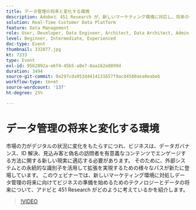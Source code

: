 ```yaml
---
title: データ管理の将来と変化する環境
description: Adobeと 451 Research が、新しいマーケティング環境に対応し、将来のデータ管理に備えたビジネスの準備を始めるために、テクノロジーとデータの未来についてどのように考えているかを見てみましょう。
solution: Real-Time Customer Data Platform
feature: Data Management
role: User, Developer, Data Engineer, Architect, Data Architect, Admin, Leader
level: Beginner, Intermediate, Experienced
doc-type: Event
thumbnail: 332077.jpg
kt: 7333
type: Event
exl-id: 9562892a-e6f4-45b5-a8e7-8aa162e8899d
duration: 3494
source-git-commit: 9a297cda953d4414131657f9ac84580aea0eabeb
workflow-type: tm+mt
source-wordcount: '137'
ht-degree: 25%

---
```


# データ管理の将来と変化する環境

市場の力がデジタルの状況に変化をもたらすにつれ、ビジネスは、データガバナンス、ID 解決、見込み客と偽名の訪問者を有意義なコンテンツでエンゲージする方法に関する新しい現実に適応する必要があります。 そのために、外部システムとの永続的な識別子を活用して拡張を実現するための様々なパスが新たに登場しています。 このウェビナーでは、新しいマーケティング環境に対処しデータ管理の将来に向けてビジネスの準備を始めるためのテクノロジーとデータの将来について、アドビと 451 Research がどのように考えているかを紹介します。

>[!VIDEO](https://video.tv.adobe.com/v/332077/?quality=12&learn=on)
